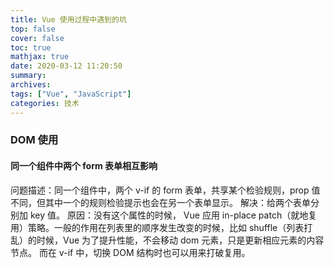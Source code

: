 ```yaml
---
title: Vue 使用过程中遇到的坑
top: false
cover: false
toc: true
mathjax: true
date: 2020-03-12 11:20:50
summary:
archives:
tags: ["Vue", "JavaScript"]
categories: 技术
---
```


### DOM 使用

#### 同一个组件中两个 form 表单相互影响

问题描述：同一个组件中，两个 v-if 的 form 表单，共享某个检验规则，prop 值不同，但其中一个的规则检验提示也会在另一个表单显示。
解决：给两个表单分别加 key 值。
原因：没有这个属性的时候， Vue 应用 in-place patch（就地复用）策略。一般的作用在列表里的顺序发生改变的时候，比如 shuffle（列表打乱）的时候，Vue 为了提升性能，不会移动 dom 元素，只是更新相应元素的内容节点。
而在 v-if 中，切换 DOM 结构时也可以用来打破复用。
